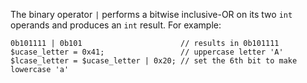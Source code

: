 The binary operator `|` performs a bitwise inclusive-OR on its two `int` operands and produces an `int` result. For example:

```Hack
0b101111 | 0b101                      // results in 0b101111
$ucase_letter = 0x41;                 // uppercase letter 'A'
$lcase_letter = $ucase_letter | 0x20; // set the 6th bit to make lowercase 'a'
```
